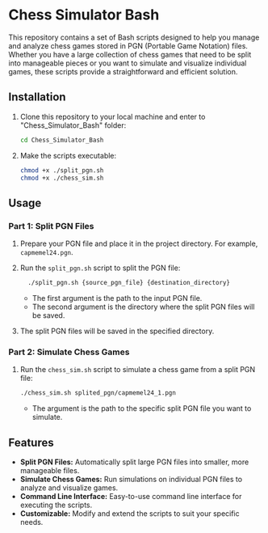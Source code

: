 # Chess Simulator Bash

This repository contains a set of Bash scripts designed to help you manage and analyze chess games stored in PGN (Portable Game Notation) files. Whether you have a large collection of chess games that need to be split into manageable pieces or you want to simulate and visualize individual games, these scripts provide a straightforward and efficient solution.

## Installation

1. Clone this repository to your local machine and enter to "Chess_Simulator_Bash" folder:

    ```bash
    cd Chess_Simulator_Bash
    ```

2. Make the scripts executable:

    ```bash
    chmod +x ./split_pgn.sh
    chmod +x ./chess_sim.sh
    ```

## Usage

### Part 1: Split PGN Files

1. Prepare your PGN file and place it in the project directory. For example, `capmemel24.pgn`.

2. Run the `split_pgn.sh` script to split the PGN file:

    ```bash
      ./split_pgn.sh {source_pgn_file} {destination_directory}
    ```

    - The first argument is the path to the input PGN file.
    - The second argument is the directory where the split PGN files will be saved.

3. The split PGN files will be saved in the specified directory.

### Part 2: Simulate Chess Games

1. Run the `chess_sim.sh` script to simulate a chess game from a split PGN file:

    ```bash
    ./chess_sim.sh splited_pgn/capmemel24_1.pgn
    ```

    - The argument is the path to the specific split PGN file you want to simulate.

## Features

- **Split PGN Files:** Automatically split large PGN files into smaller, more manageable files.
- **Simulate Chess Games:** Run simulations on individual PGN files to analyze and visualize games.
- **Command Line Interface:** Easy-to-use command line interface for executing the scripts.
- **Customizable:** Modify and extend the scripts to suit your specific needs.

